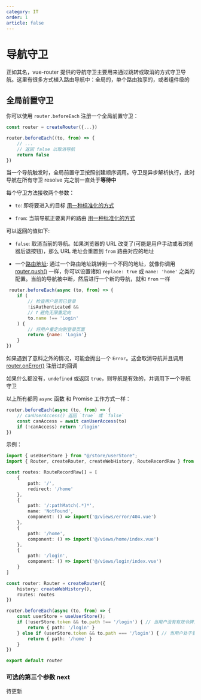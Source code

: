 ```yaml
---
category: IT
order: 1
article: false
---
```


# 导航守卫

正如其名，vue-router 提供的导航守卫主要用来通过跳转或取消的方式守卫导航。这里有很多方式植入路由导航中：全局的，单个路由独享的，或者组件级的

## 全局前置守卫

你可以使用 `router.beforeEach` 注册一个全局前置守卫：

```js
const router = createRouter({...})

router.beforeEach((to, from) => {
    // ...
    // 返回 false 以取消导航
    return false
})
```

当一个导航触发时，全局前置守卫按照创建顺序调用。守卫是异步解析执行，此时导航在所有守卫 resolve 完之前一直处于**等待中**

每个守卫方法接收两个参数：

- `to`: 即将要进入的目标 [用一种标准化的方式](#待更新)

- `from`: 当前导航正要离开的路由 [用一种标准化的方式](#待更新)

可以返回的值如下:

- `false`: 取消当前的导航。如果浏览器的 URL 改变了(可能是用户手动或者浏览器后退按钮)，那么 URL 地址会重置到 `from` 路由对应的地址

- 一个[路由地址](#待更新): 通过一个路由地址跳转到一个不同的地址，就像你调用 [router.push()](#待更新) 一样，你可以设置诸如 `replace: true` 或 `name: 'home'` 之类的配置。当前的导航被中断，然后进行一个新的导航，就和 `from` 一样

```js
 router.beforeEach(async (to, from) => {
    if (
        // 检查用户是否已登录
        !isAuthenticated &&
        // ❗️ 避免无限重定向
        to.name !== 'Login'
    ) {
        // 将用户重定向到登录页面
        return {name: 'Login'}
    }
})
```

如果遇到了意料之外的情况，可能会抛出一个 `Error`。这会取消导航并且调用 [router.onError()](#待更新) 注册过的回调

如果什么都没有，`undefined` 或返回 `true`，则导航是有效的，并调用下一个导航守卫

以上所有都同 `async` 函数 和 Promise 工作方式一样：

```js
router.beforeEach(async (to, from) => {
    // canUserAccess() 返回 `true` 或 `false`
    const canAccess = await canUserAccess(to)
    if (!canAccess) return '/login'
})
```

示例：

```ts {29-36}
import { useUserStore } from "@/store/userStore";
import { Router, createRouter, createWebHistory, RouteRecordRaw } from "vue-router";

const routes: RouteRecordRaw[] = [
    {
        path: '/',
        redirect: '/home'
    },
    {
        path: '/:pathMatch(.*)*',
        name: 'NotFound',
        component: () => import('@/views/error/404.vue')
    },
    {
        path: '/home',
        component: () => import('@/views/home/index.vue')
    },
    {
        path: '/login',
        component: () => import('@/views/login/index.vue')
    }
]

const router: Router = createRouter({
    history: createWebHistory(),
    routes: routes
})

router.beforeEach(async (to, from) => {
    const userStore = useUserStore();
    if (!userStore.token && to.path !== '/login') { // 当用户没有有效令牌，并且正在尝试访问除了登录页之外的其他页面
        return { path: '/login' }
    } else if (userStore.token && to.path === '/login') { // 当用户处于登录状态并正在尝试访问登录界面
        return { path: '/home' }
    }
})

export default router
```

### 可选的第三个参数 next

待更新